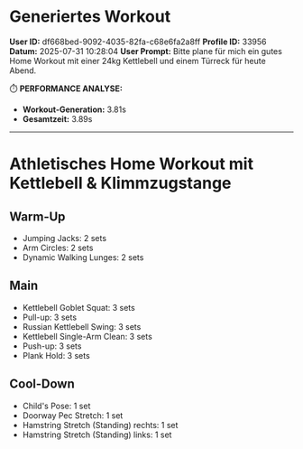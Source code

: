 # Generiertes Workout

**User ID:** df668bed-9092-4035-82fa-c68e6fa2a8ff
**Profile ID:** 33956
**Datum:** 2025-07-31 10:28:04
**User Prompt:** Bitte plane für mich ein gutes Home Workout mit einer 24kg Kettlebell und einem Türreck für heute Abend.


⏱️  **PERFORMANCE ANALYSE:**
- **Workout-Generation:** 3.81s
- **Gesamtzeit:** 3.89s


---

# Athletisches Home Workout mit Kettlebell & Klimmzugstange

## Warm-Up
- Jumping Jacks: 2 sets
- Arm Circles: 2 sets
- Dynamic Walking Lunges: 2 sets

## Main
- Kettlebell Goblet Squat: 3 sets
- Pull-up: 3 sets
- Russian Kettlebell Swing: 3 sets
- Kettlebell Single-Arm Clean: 3 sets
- Push-up: 3 sets
- Plank Hold: 3 sets

## Cool-Down
- Child's Pose: 1 set
- Doorway Pec Stretch: 1 set
- Hamstring Stretch (Standing) rechts: 1 set
- Hamstring Stretch (Standing) links: 1 set
